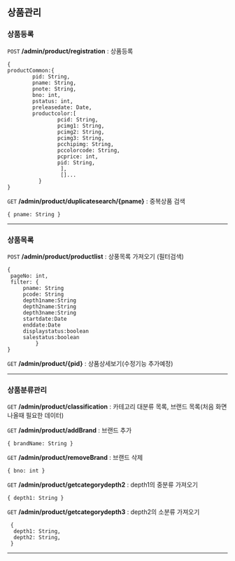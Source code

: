 ## 상품관리


### 상품등록

`POST` **/admin/product/registration** : 상품등록
```
{
productCommon:{
		pid: String,
		pname: String,
		pnote: String,
		bno: int,
		pstatus: int,
		preleasedate: Date,
		productcolor:[
				pcid: String,
				pcimg1: String,
				pcimg2: String,
				pcimg3: String,
				pcchipimg: String,
				pccolorcode: String,
				pcprice: int,
				pid: String,
			     ],
			     []...
	      }
}
```

`GET` **/admin/product/duplicatesearch/{pname}** : 중복상품 검색
```
{ pname: String }
```

-----------------------------------------
### 상품목록

`POST` **/admin/product/productlist** : 상풍목록 가져오기 (필터검색)
```
{
 pageNo: int,
 filter: {
	 pname: String
	 pcode: String
	 depth1name:String
	 depth2name:String
	 depth3name:String
	 startdate:Date
	 enddate:Date
	 displaystatus:boolean
	 salestatus:boolean
         }
}
```

`GET` **/admin/product/{pid}** : 상품상세보기(수정기능 추가예정)


-----------------------------------------
### 상품분류관리

`GET` **/admin/product/classification** : 카테고리 대분류 목록, 브랜드 목록(처음 화면 나올때 필요한 데이터)

`GET` **/admin/product/addBrand** : 브랜드 추가
```
{ brandName: String }
```

`GET` **/admin/product/removeBrand** : 브랜드 삭제
```
{ bno: int }
```

`GET` **/admin/product/getcategorydepth2** : depth1의 중분류 가져오기
```
{ depth1: String }
```

`GET` **/admin/product/getcategorydepth3** : depth2의 소분류 가져오기
```
 {
  depth1: String,
  depth2: String,
 }
```

-----------------------------------------

